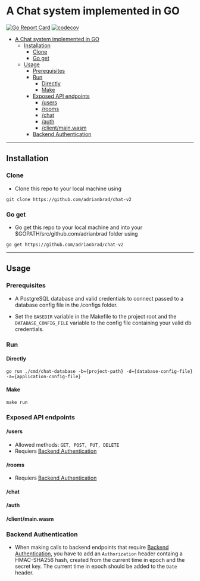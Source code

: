 # A Chat system implemented in GO

[![Go Report Card](https://goreportcard.com/badge/github.com/adrianbrad/chat-v2)](https://goreportcard.com/report/github.com/adrianbrad/chat-v2)
[![codecov](https://codecov.io/gh/adrianbrad/chat-v2/branch/master/graph/badge.svg)](https://codecov.io/gh/adrianbrad/chat-v2)

- [A Chat system implemented in GO](#a-chat-system-implemented-in-go)
  - [Installation](#installation)
    - [Clone](#clone)
    - [Go get](#go-get)
  - [Usage](#usage)
    - [Prerequisites](#prerequisites)
    - [Run](#run)
      - [Directly](#directly)
      - [Make](#make)
    - [Exposed API endpoints](#exposed-api-endpoints)
      - [/users](#users)
      - [/rooms](#rooms)
      - [/chat](#chat)
      - [/auth](#auth)
      - [/client/main.wasm](#clientmainwasm)
    - [Backend Authentication](#backend-authentication)

---

## Installation

### Clone

- Clone this repo to your local machine using 

```
git clone https://github.com/adrianbrad/chat-v2
```

### Go get

- Go get this repo to your local machine and into your $GOPATH/src/github.com/adrianbrad folder using 

```
go get https://github.com/adrianbrad/chat-v2
```

---

## Usage

### Prerequisites

- A PostgreSQL database and valid credentials to connect passed to a database config file in the /configs folder.

- Set the `BASEDIR` variable in the Makefile to the project root and the `DATABASE_CONFIG_FILE` variable to the config file containing your valid db credentials.

### Run

#### Directly

```
go run ./cmd/chat-database -b={project-path} -d={database-config-file} -a={application-config-file}
```

#### Make

```
make run
```

### Exposed API endpoints

#### /users

- Allowed methods: `GET, POST, PUT, DELETE`
- Requiers [Backend Authentication](#backend-authentication)

#### /rooms

- Requiers [Backend Authentication](#backend-authentication)

#### /chat

#### /auth

#### /client/main.wasm

### Backend Authentication

- When making calls to backend endpoints that require [Backend Authentication](#backend-authentication), you have to add an `Authorization` header containg a HMAC-SHA256 hash, created from the current time in epoch and the secret key. The current time in epoch should be added to the `Date` header.